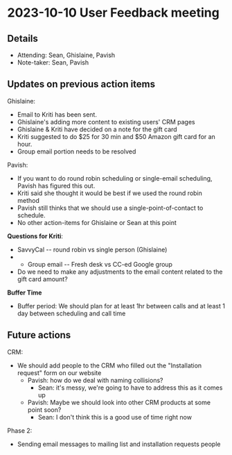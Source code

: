 # 2023-10-10 User Feedback meeting

## Details

- Attending: Sean, Ghislaine, Pavish
- Note-taker: Sean, Pavish

## Updates on previous action items

Ghislaine:
- Email to Kriti has been sent.
- Ghislaine's adding more content to existing users' CRM pages
- Ghislaine & Kriti have decided on a note for the gift card
- Kriti suggested to do $25 for 30 min and $50 Amazon gift card for an hour.
- Group email portion needs to be resolved
    
Pavish: 
- If you want to do round robin scheduling or single-email scheduling, Pavish has figured this out.
- Kriti said she thought it would be best if we used the round robin method
- Pavish still thinks that we should use a single-point-of-contact to schedule.
- No other action-items for Ghislaine or Sean at this point

**Questions for Kriti**:
- SavvyCal -- round robin vs single person (Ghislaine)
- - Group email -- Fresh desk vs CC-ed Google group
- Do we need to make any adjustments to the email content related to the gift card amount?

**Buffer Time**
- Buffer period: We should plan for at least 1hr between calls and at least 1 day between scheduling and call time

## Future actions

CRM:
- We should add people to the CRM who filled out the "Installation request" form on our website
    - Pavish: how do we deal with naming collisions?
        - Sean: it's messy, we're going to have to address this as it comes up
    - Pavish: Maybe we should look into other CRM products at some point soon?
        - Sean: I don't think this is a good use of time right now

Phase 2:
- Sending email messages to mailing list and installation requests people

